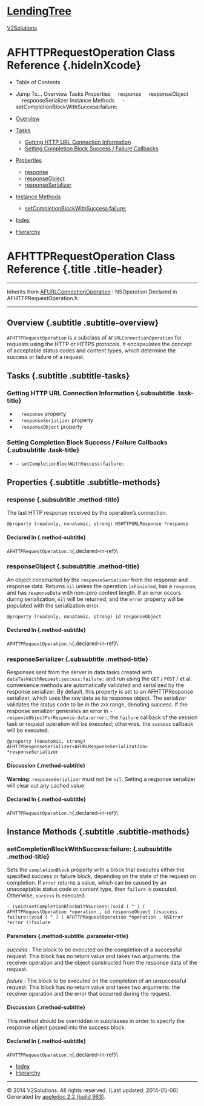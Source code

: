 [LendingTree](../index.html)
============================

[V2Solutions](../index.html)

AFHTTPRequestOperation Class Reference {.hideInXcode}
======================================

-   Table of Contents
-   Jump To… Overview Tasks Properties     response     responseObject
        responseSerializer Instance Methods     -
    setCompletionBlockWithSuccess:failure:

-   [Overview](#overview)
-   [Tasks](#tasks)
    -   [Getting HTTP URL Connection
        Information](#task_Getting%20HTTP%20URL%20Connection%20Information)
    -   [Setting Completion Block Success / Failure
        Callbacks](#task_Setting%20Completion%20Block%20Success%20/%20Failure%20Callbacks)
-   [Properties](#properties)
    -   [response](#//api/name/response)
    -   [responseObject](#//api/name/responseObject)
    -   [responseSerializer](#//api/name/responseSerializer)
-   [Instance Methods](#instance_methods)
    -   [setCompletionBlockWithSuccess:failure:](#//api/name/setCompletionBlockWithSuccess:failure:)

-   [Index](../index.html)
-   [Hierarchy](../hierarchy.html)

AFHTTPRequestOperation Class Reference {.title .title-header}
======================================

  --------------- ------------------------------------------------------------------------------------
  Inherits from   [AFURLConnectionOperation](../Classes/AFURLConnectionOperation.html) : NSOperation
  Declared in     AFHTTPRequestOperation.h
  --------------- ------------------------------------------------------------------------------------

Overview {.subtitle .subtitle-overview}
--------

`AFHTTPRequestOperation` is a subclass of `AFURLConnectionOperation` for
requests using the HTTP or HTTPS protocols. It encapsulates the concept
of acceptable status codes and content types, which determine the
success or failure of a request.

Tasks {.subtitle .subtitle-tasks}
-----

### Getting HTTP URL Connection Information {.subsubtitle .task-title}

-   `  response` property
-   `  responseSerializer` property
-   `  responseObject` property

### Setting Completion Block Success / Failure Callbacks {.subsubtitle .task-title}

-   `– setCompletionBlockWithSuccess:failure:`

Properties {.subtitle .subtitle-methods}
----------

### response {.subsubtitle .method-title}

The last HTTP response received by the operation’s connection.

`@property (readonly, nonatomic, strong) NSHTTPURLResponse *response`

#### Declared In {.method-subtitle}

`AFHTTPRequestOperation.h`{.declared-in-ref}\

### responseObject {.subsubtitle .method-title}

An object constructed by the `responseSerializer` from the response and
response data. Returns `nil` unless the operation `isFinished`, has a
`response`, and has `responseData` with non-zero content length. If an
error occurs during serialization, `nil` will be returned, and the
`error` property will be populated with the serialization error.

`@property (readonly, nonatomic, strong) id responseObject`

#### Declared In {.method-subtitle}

`AFHTTPRequestOperation.h`{.declared-in-ref}\

### responseSerializer {.subsubtitle .method-title}

Responses sent from the server in data tasks created with
`dataTaskWithRequest:success:failure:` and run using the `GET` / `POST`
/ et al. convenience methods are automatically validated and serialized
by the response serializer. By default, this property is set to an
AFHTTPResponse serializer, which uses the raw data as its response
object. The serializer validates the status code to be in the `2XX`
range, denoting success. If the response serializer generates an error
in `-responseObjectForResponse:data:error:`, the `failure` callback of
the session task or request operation will be executed; otherwise, the
`success` callback will be executed.

`@property (nonatomic, strong) AFHTTPResponseSerializer<AFURLResponseSerialization> *responseSerializer`

#### Discussion {.method-subtitle}

**Warning:** `responseSerializer` must not be `nil`. Setting a response
serializer will clear out any cached value

#### Declared In {.method-subtitle}

`AFHTTPRequestOperation.h`{.declared-in-ref}\

Instance Methods {.subtitle .subtitle-methods}
----------------

### setCompletionBlockWithSuccess:failure: {.subsubtitle .method-title}

Sets the `completionBlock` property with a block that executes either
the specified success or failure block, depending on the state of the
request on completion. If `error` returns a value, which can be caused
by an unacceptable status code or content type, then `failure` is
executed. Otherwise, `success` is executed.

`- (void)setCompletionBlockWithSuccess:(void ( ^ ) ( AFHTTPRequestOperation *operation , id responseObject ))success failure:(void ( ^ ) ( AFHTTPRequestOperation *operation , NSError *error ))failure`

#### Parameters {.method-subtitle .parameter-title}

*success*
:   The block to be executed on the completion of a successful request.
    This block has no return value and takes two arguments: the receiver
    operation and the object constructed from the response data of the
    request.

*failure*
:   The block to be executed on the completion of an unsuccessful
    request. This block has no return value and takes two arguments: the
    receiver operation and the error that occurred during the request.

#### Discussion {.method-subtitle}

This method should be overridden in subclasses in order to specify the
response object passed into the success block.

#### Declared In {.method-subtitle}

`AFHTTPRequestOperation.h`{.declared-in-ref}\

-   [Index](../index.html)
-   [Hierarchy](../hierarchy.html)

* * * * *

© 2014 V2Solutions. All rights reserved. (Last updated: 2014-05-06)\
 Generated by [appledoc 2.2 (build
963)](http://appledoc.gentlebytes.com).
